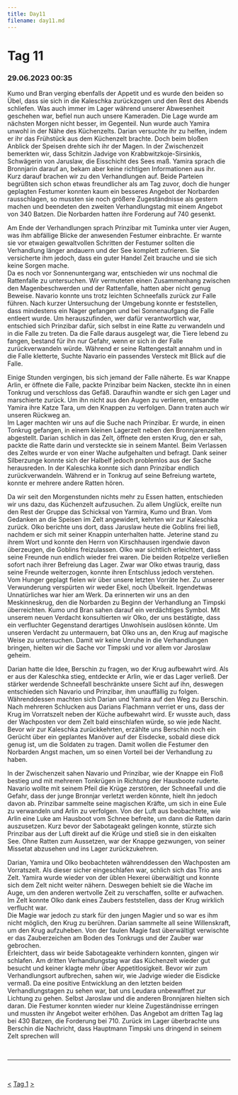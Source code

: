 ```yaml
---
title: Day11
filename: day11.md
--- 
```


# Tag 11
###  29.06.2023 00:35
Kumo und Bran verging ebenfalls der Appetit und es wurde den beiden so Übel, dass sie sich in die Kaleschka zurückzogen und den Rest des Abends schliefen. Was auch immer im Lager während unserer Abwesenheit geschehen war, befiel nun auch unsere Kameraden. Die Lage wurde am nächsten Morgen nicht besser, im Gegenteil. Nun wurde auch Yamira unwohl in der Nähe des Küchenzelts. Darian versuchte ihr zu helfen, indem er ihr das Frühstück aus dem Küchenzelt brachte. Doch beim bloßen Anblick der Speisen drehte sich ihr der Magen. In der Zwischenzeit bemerkten wir, dass Schitzin Jadvige von Krabbwitzkoje-Sirsinkis, Schwägerin von Jaruslaw, die Eisschicht des Sees maß. Yamira sprach die Bronnjarin darauf an, bekam aber keine richtigen Informationen aus ihr.
<br>
Kurz darauf brachen wir zu den Verhandlungen auf. Beide Parteien begrüßten sich schon etwas freundlicher als am Tag zuvor, doch die hunger geplagten Festumer konnten kaum ein besseres Angebot der Norbarden rausschlagen, so mussten sie noch größere Zugeständnisse als gestern machen und beendeten den zweiten Verhandlungstag mit einem Angebot von 340 Batzen. Die Norbarden hatten ihre Forderung auf 740 gesenkt.

Am Ende der Verhandlungen sprach Prinzibar mit Tuminka unter vier Augen, was ihm abfällige Blicke der anwesenden Festumer einbrachte. Er warnte sie vor etwaigen gewaltvollen Schritten der Festumer sollten die Verhandlung länger andauern und der See komplett zufrieren. Sie versicherte ihm jedoch, dass ein guter Handel Zeit brauche und sie sich keine Sorgen mache.
<br>Da es noch vor Sonnenuntergang war, entschieden wir uns nochmal die Rattenfalle zu untersuchen. Wir vermuteten einen Zusammenhang zwischen den Magenbeschwerden und der Rattenfalle, hatten aber nicht genug Beweise. Navario konnte uns trotz leichten Schneefalls zurück zur Falle führen. Nach kurzer Untersuchung der Umgebung konnte er feststellen, dass mindestens ein Nager gefangen und bei Sonnenaufgang die Falle entleert wurde. Um herauszufinden, wer dafür verantwortlich war, entschied sich Prinzibar dafür, sich selbst in eine Ratte zu verwandeln und in die Falle zu treten. Da die Falle daraus ausgelegt war, die Tiere lebend zu fangen, bestand für ihn nur Gefahr, wenn er sich in der Falle zurückverwandeln würde. Während er seine Rattengestalt annahm und in die Falle kletterte, Suchte Navario ein passendes Versteck mit Blick auf die Falle. 

Einige Stunden vergingen, bis sich jemand der Falle näherte. Es war Knappe Arlin, er öffnete die Falle, packte Prinzibar beim Nacken, steckte ihn in einen Tonkrug und verschloss das Gefäß. Daraufhin wandte er sich gen Lager und marschierte zurück. Um ihn nicht aus den Augen zu verlieren, entsandte Yamira ihre Katze Tara, um den Knappen zu verfolgen. Dann traten auch wir unseren Rückweg an.
<br>Im Lager machten wir uns auf die Suche nach Prinzibar. Er wurde, in einen Tonkrug gefangen, in einem kleinen Lagerzelt neben den Bronnjarenzelten abgestellt. Darian schlich in das Zelt, öffnete den ersten Krug, den er sah, packte die Ratte darin und versteckte sie in seinem Mantel. Beim Verlassen des Zeltes wurde er von einer Wache aufgehalten und befragt. Dank seiner Silberzunge konnte sich der Halbelf jedoch problemlos aus der Sache herausreden. In der Kaleschka konnte sich dann Prinzibar endlich zurückverwandeln. Während er in Tonkrug auf seine Befreiung wartete, konnte er mehrere andere Ratten hören. 

Da wir seit den Morgenstunden nichts mehr zu Essen hatten, entschieden wir uns dazu, das Küchenzelt aufzusuchen. Zu allem Unglück, ereilte nun den Rest der Gruppe das Schicksal von Yarmira, Kumo und Bran. Vom Gedanken an die Speisen im Zelt angewidert, kehrten wir zur Kaleschka zurück. Olko berichte uns dort, dass Jaruslaw heute die Goblins frei ließ, nachdem er sich mit seiner Knappin unterhalten hatte. Jeterine stand zu ihrem Wort und konnte den Herrn von Kirschhausen irgendwie davon überzeugen, die Goblins freizulassen. Olko war sichtlich erleichtert, dass seine Freunde nun endlich wieder frei waren. Die beiden Rotpelze verließen sofort nach ihrer Befreiung das Lager. Zwar war Olko etwas traurig, dass seine Freunde weiterzogen, konnte ihren Entschluss jedoch verstehen.
<br>Vom Hunger geplagt fielen wir über unsere letzten Vorräte her. Zu unserer Verwunderung verspürten wir weder Ekel, noch Übelkeit. Irgendetwas Unnatürliches war hier am Werk. Da erinnerten wir uns an den Meskinneskrug, den die Norbarden zu Beginn der Verhandlung an Timpski überreichten. Kumo und Bran sahen darauf ein verdächtiges Symbol. Mit unserem neuen Verdacht konsultierten wir Olko, der uns bestätigte, dass ein verfluchter Gegenstand derartiges Unwohlsein auslösen könnte. Um unseren Verdacht zu untermauern, bat Olko uns an, den Krug auf magische Weise zu untersuchen. Damit wir keine Unruhe in die Verhandlungen bringen, hielten wir die Sache vor Timpski und vor allem vor Jaroslaw geheim. 


Darian hatte die Idee, Berschin zu fragen, wo der Krug aufbewahrt wird. Als er aus der Kaleschka stieg, entdeckte er Arlin, wie er das Lager verließ. Der stärker werdende Schneefall beschränkte unsere Sicht auf ihn, deswegen entschieden sich Navario und Prinzibar, ihm unauffällig zu folgen. Währenddessen machten sich Darian und Yamira auf den Weg zu Berschin. Nach mehreren Schlucken aus Darians Flachmann verriet er uns, dass der Krug im Vorratszelt neben der Küche aufbewahrt wird. Er wusste auch, dass der Wachposten vor dem Zelt bald einschlafen würde, so wie jede Nacht. Bevor wir zur Kaleschka zurückkehrten, erzählte uns Berschin noch ein Gerücht über ein geplantes Manöver auf der Eisdecke, sobald diese dick genug ist, um die Soldaten zu tragen. Damit wollen die Festumer den Norbarden Angst machen, um so einen Vorteil bei der Verhandlung zu haben.

In der Zwischenzeit sahen Navario und Prinzibar, wie der Knappe ein Floß bestieg und mit mehreren Tonkrügen in Richtung der Hausboote ruderte. Navario wollte mit seinem Pfeil die Krüge zerstören, der Schneefall und die Gefahr, dass der junge Bronnjar verletzt werden könnte, hielt ihn jedoch davon ab. Prinzibar sammelte seine magischen Kräfte, um sich in eine Eule zu verwandeln und Arlin zu verfolgen. Von der Luft aus beobachtete, wie Arlin eine Luke am Hausboot vom Schnee befreite, um dann die Ratten darin auszusetzen. Kurz bevor der Sabotageakt gelingen konnte, stürzte sich Prinzibar aus der Luft direkt auf die Krüge und stieß sie in den eiskalten See. Ohne Ratten zum Aussetzen, war der Knappe gezwungen, von seiner Missetat abzusehen und ins Lager zurückzukehren. 

Darian, Yamira und Olko beobachteten währenddessen den Wachposten am Vorratszelt. Als dieser sicher eingeschlafen war, schlich sich das Trio ans Zelt. Yamira wurde wieder von der üblen Hexerei überwältigt und konnte sich dem Zelt nicht weiter nähern. Deswegen behielt sie die Wache im Auge, um den anderen wertvolle Zeit zu verschaffen, sollte er aufwachen. Im Zelt konnte Olko dank eines Zaubers feststellen, dass der Krug wirklich verflucht war.<br>
Die Magie war jedoch zu stark für den jungen Magier und so war es ihm nicht möglich, den Krug zu berühren. Darian sammelte all seine Willenskraft, um den Krug aufzuheben. Von der faulen Magie fast überwältigt verwischte er das Zauberzeichen am Boden des Tonkrugs und der Zauber war gebrochen.<br>
Erleichtert, dass wir beide Sabotageakte verhindern konnten, gingen wir schlafen. Am dritten Verhandlungstag war das Küchenzelt wieder gut besucht und keiner klagte mehr über Appetitlosigkeit. Bevor wir zum Verhandlungsort aufbrechen, sahen wir, wie Jadvige wieder die Eisdicke vermaß. Da eine positive Entwicklung an den letzten beiden Verhandlungstagen zu sehen war, bat uns Leudara unbewaffnet zur Lichtung zu gehen. Selbst Jaroslaw und die anderen Bronnjaren hielten sich daran. Die Festumer konnten wieder nur kleine Zugeständnisse erringen und mussten ihr Angebot weiter erhöhen. Das Angebot am dritten Tag lag bei 430 Batzen, die Forderung bei 710. Zurück im Lager überbrachte uns Berschin die Nachricht, dass Hauptmann Timpski uns dringend in seinem Zelt sprechen will

<br>

----
<br>

[<](day10.md)
[Tag 1](README.md)
[>](day12.md)<br>